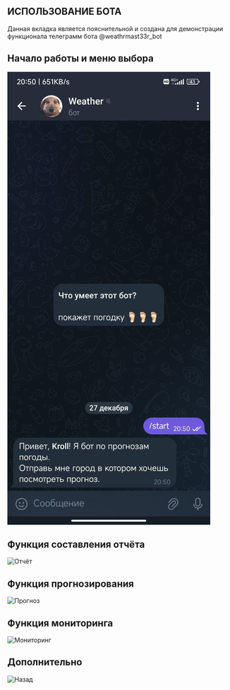 
## ИСПОЛЬЗОВАНИЕ БОТА
Данная вкладка является пояснительной и создана для демонстрации функционала телеграмм бота @weathrmast33r_bot
## Начало работы и меню выбора
![Функции кнопки старт](https://github.com/Timiandr/weather-bot/blob/main/start.jpg)
## Функция составления отчёта
![Отчёт]()
## Функция прогнозирования
![Прогноз]()
## Функция мониторинга
![Мониторинг]()
## Дополнительно
![Назад]()
